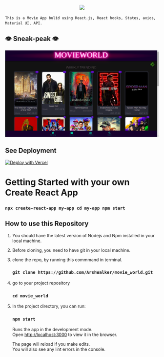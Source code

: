 <p align="center">
   <img src="https://readme-typing-svg.herokuapp.com?color=45ffaa&size=40&width=900&height=80&lines=Welcome-to-Walker's-MovieWorld"/>
</p>

 `This is a Movie App bulid using React.js, React hooks, States, axios, Material UI, API.`

## 👁 Sneak-peak 👁
<img src="MovieWorld.png" />

## See Deployment

[![Deploy with Vercel](https://vercel.com/button)](https://walkermovieworld.netlify.app/)


# Getting Started with your own Create React App
### `npx create-react-app my-app cd my-app npm start`

## How to use this Repository

1. You should have the latest version of Nodejs and Npm installed in your local machine.
2. Before cloning, you need to have git in your local machine.
3. clone the repo, by running this commmand in terminal.

    ### `git clone https://github.com/ArshWalker/movie_world.git` 

4. go to your project repository

    ### `cd movie_world`


5. In the project directory, you can run:

     ### `npm start`

     Runs the app in the development mode.\
     Open [http://localhost:3000](http://localhost:3000) to view it in the browser.

     The page will reload if you make edits.\
     You will also see any lint errors in the console.

